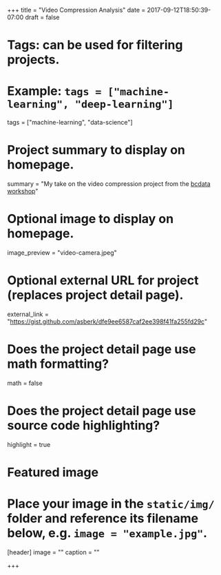 +++
title = "Video Compression Analysis"
date = 2017-09-12T18:50:39-07:00
draft = false

# Tags: can be used for filtering projects.
# Example: `tags = ["machine-learning", "deep-learning"]`
tags = ["machine-learning", "data-science"]

# Project summary to display on homepage.
summary = "My take on the video compression project from the [bcdata workshop](http://workshop.bcdata.ca)"

# Optional image to display on homepage.
image_preview = "video-camera.jpeg"

# Optional external URL for project (replaces project detail page).
external_link = "https://gist.github.com/asberk/dfe9ee6587caf2ee398f41fa255fd29c"

# Does the project detail page use math formatting?
math = false

# Does the project detail page use source code highlighting?
highlight = true

# Featured image
# Place your image in the `static/img/` folder and reference its filename below, e.g. `image = "example.jpg"`.
[header]
image = ""
caption = ""

+++
